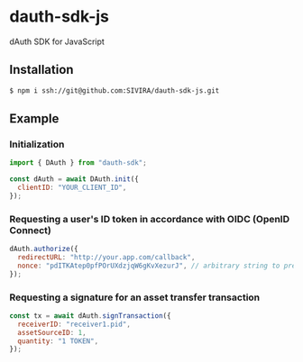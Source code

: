 # dauth-sdk-js

dAuth SDK for JavaScript

## Installation

```sh
$ npm i ssh://git@github.com:SIVIRA/dauth-sdk-js.git
```

## Example

### Initialization

```js
import { DAuth } from "dauth-sdk";

const dAuth = await DAuth.init({
  clientID: "YOUR_CLIENT_ID",
});
```

### Requesting a user's ID token in accordance with OIDC (OpenID Connect)

```js
dAuth.authorize({
  redirectURL: "http://your.app.com/callback",
  nonce: "pdITKAtep0pfPOrUXdzjqW6gKvXezurJ", // arbitrary string to prevent replay attacks
});
```

### Requesting a signature for an asset transfer transaction

```js
const tx = await dAuth.signTransaction({
  receiverID: "receiver1.pid",
  assetSourceID: 1,
  quantity: "1 TOKEN",
});
```
